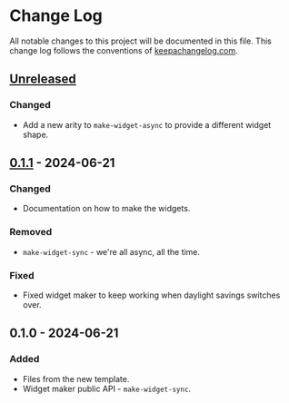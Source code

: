 # Change Log
All notable changes to this project will be documented in this file. This change log follows the conventions of [keepachangelog.com](http://keepachangelog.com/).

## [Unreleased]
### Changed
- Add a new arity to `make-widget-async` to provide a different widget shape.

## [0.1.1] - 2024-06-21
### Changed
- Documentation on how to make the widgets.

### Removed
- `make-widget-sync` - we're all async, all the time.

### Fixed
- Fixed widget maker to keep working when daylight savings switches over.

## 0.1.0 - 2024-06-21
### Added
- Files from the new template.
- Widget maker public API - `make-widget-sync`.

[Unreleased]: https://sourcehost.site/your-name/tomsy/compare/0.1.1...HEAD
[0.1.1]: https://sourcehost.site/your-name/tomsy/compare/0.1.0...0.1.1
